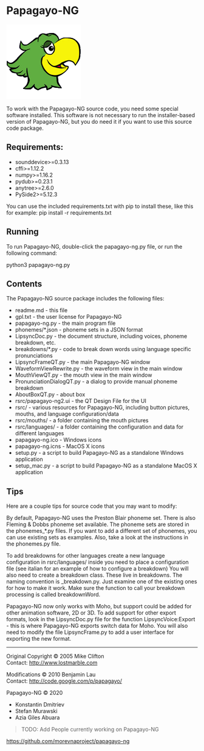# Papagayo-NG 
![alt text](https://github.com/morevnaproject-org/papagayo-ng/raw/master/rsrc/papagayo-ng.png "Papagayo-NG")


To work with the Papagayo-NG source code, you need some special software installed. This software is not necessary to run the installer-based version of Papagayo-NG, but you do need it if you want to use this source code package.

## Requirements:

* sounddevice>=0.3.13
* cffi>=1.12.2
* numpy>=1.16.2
* pydub>=0.23.1
* anytree>=2.6.0
* PySide2>=5.12.3

You can use the included requirements.txt with pip to install these, like this for example:
pip install -r requirements.txt

## Running
To run Papagayo-NG, double-click the papagayo-ng.py file, or run the following command:

python3 papagayo-ng.py

## Contents
The Papagayo-NG source package includes the following files:

- readme.md - this file
- gpl.txt - the user license for Papagayo-NG
- papagayo-ng.py - the main program file
- phonemes/*.json - phoneme sets in a JSON format
- LipsyncDoc.py - the document structure, including voices, phoneme breakdown, etc.
- breakdowns/*.py - code to break down words using language specific pronunciations
- LipsyncFrameQT.py - the main Papagayo-NG window
- WaveformViewRewrite.py - the waveform view in the main window
- MouthViewQT.py - the mouth view in the main window
- PronunciationDialogQT.py - a dialog to provide manual phoneme breakdown
- AboutBoxQT.py - about box
- rsrc/papagayo-ng2.ui - the QT Design File for the UI
- rsrc/ - various resources for Papagayo-NG, including button pictures, mouths, and language configuration/data
- rsrc/mouths/ - a folder containing the mouth pictures
- rsrc/languages/ - a folder containing the configuration and data for different languages
- papagayo-ng.ico - Windows icons
- papagayo-ng.icns - MacOS X icons
- setup.py - a script to build Papagayo-NG as a standalone Windows application
- setup_mac.py - a script to build Papagayo-NG as a standalone MacOS X application

## Tips
Here are a couple tips for source code that you may want to modify:

By default, Papagayo-NG uses the Preston Blair phoneme set. There is also Fleming & Dobbs phoneme set available. The phoneme sets are stored in the phonemes_*.py files. If you want to add a different set of phonemes, you can use existing sets as examples. Also, take a look at the instructions in the phonemes.py file.

To add breakdowns for other languages create a new language configuration in rsrc/languages/<language> inside you need to place a configuration file (see italian for an example of how to configure a breakdown)  You will also need to create a breakdown class.  These live in breakdowns.  The naming convention is <language>_breakdown.py. Just examine one of the existing ones for how to make it work.  Make sure the function to call your breakdown processing is called breakdownWord.

Papagayo-NG now only works with Moho, but support could be added for other animation software, 2D or 3D. To add support for other export formats, look in the LipsyncDoc.py file for the function LipsyncVoice:Export - this is where Papagayo-NG exports switch data for Moho. You will also need to modify the file LipsyncFrame.py to add a user interface for exporting the new format.

-----------------------------

Original Copyright &copy; 2005 Mike Clifton  
Contact: http://www.lostmarble.com

Modifications &copy; 2010 Benjamin Lau  
Contact: http://code.google.com/p/papagayo/

Papagayo-NG &copy; 2020
- Konstantin Dmitriev
- Stefan Murawski
- Azia Giles Abuara
>TODO: Add People currently working on Papagayo-NG

https://github.com/morevnaproject/papagayo-ng
